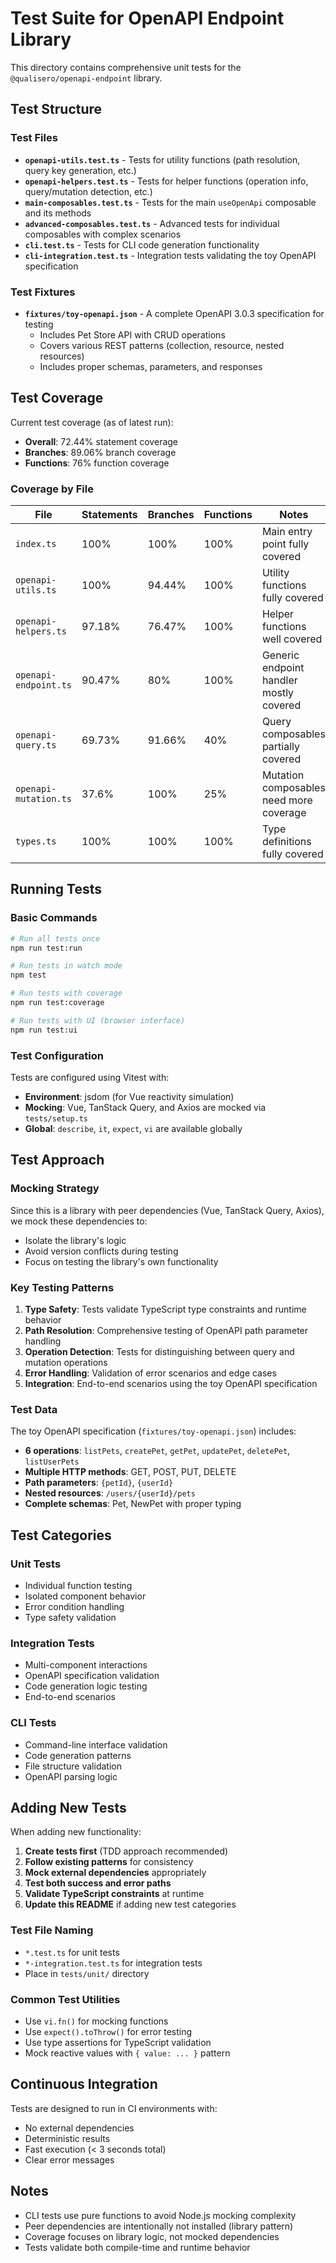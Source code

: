 # Test Suite for OpenAPI Endpoint Library

This directory contains comprehensive unit tests for the `@qualisero/openapi-endpoint` library.

## Test Structure

### Test Files

- **`openapi-utils.test.ts`** - Tests for utility functions (path resolution, query key generation, etc.)
- **`openapi-helpers.test.ts`** - Tests for helper functions (operation info, query/mutation detection, etc.)
- **`main-composables.test.ts`** - Tests for the main `useOpenApi` composable and its methods
- **`advanced-composables.test.ts`** - Advanced tests for individual composables with complex scenarios
- **`cli.test.ts`** - Tests for CLI code generation functionality
- **`cli-integration.test.ts`** - Integration tests validating the toy OpenAPI specification

### Test Fixtures

- **`fixtures/toy-openapi.json`** - A complete OpenAPI 3.0.3 specification for testing
  - Includes Pet Store API with CRUD operations
  - Covers various REST patterns (collection, resource, nested resources)
  - Includes proper schemas, parameters, and responses

## Test Coverage

Current test coverage (as of latest run):
- **Overall**: 72.44% statement coverage
- **Branches**: 89.06% branch coverage
- **Functions**: 76% function coverage

### Coverage by File
| File | Statements | Branches | Functions | Notes |
|------|------------|----------|-----------|-------|
| `index.ts` | 100% | 100% | 100% | Main entry point fully covered |
| `openapi-utils.ts` | 100% | 94.44% | 100% | Utility functions fully covered |
| `openapi-helpers.ts` | 97.18% | 76.47% | 100% | Helper functions well covered |
| `openapi-endpoint.ts` | 90.47% | 80% | 100% | Generic endpoint handler mostly covered |
| `openapi-query.ts` | 69.73% | 91.66% | 40% | Query composables partially covered |
| `openapi-mutation.ts` | 37.6% | 100% | 25% | Mutation composables need more coverage |
| `types.ts` | 100% | 100% | 100% | Type definitions fully covered |

## Running Tests

### Basic Commands

```bash
# Run all tests once
npm run test:run

# Run tests in watch mode
npm test

# Run tests with coverage
npm run test:coverage

# Run tests with UI (browser interface)
npm run test:ui
```

### Test Configuration

Tests are configured using Vitest with:
- **Environment**: jsdom (for Vue reactivity simulation)
- **Mocking**: Vue, TanStack Query, and Axios are mocked via `tests/setup.ts`
- **Global**: `describe`, `it`, `expect`, `vi` are available globally

## Test Approach

### Mocking Strategy

Since this is a library with peer dependencies (Vue, TanStack Query, Axios), we mock these dependencies to:
- Isolate the library's logic
- Avoid version conflicts during testing
- Focus on testing the library's own functionality

### Key Testing Patterns

1. **Type Safety**: Tests validate TypeScript type constraints and runtime behavior
2. **Path Resolution**: Comprehensive testing of OpenAPI path parameter handling
3. **Operation Detection**: Tests for distinguishing between query and mutation operations
4. **Error Handling**: Validation of error scenarios and edge cases
5. **Integration**: End-to-end scenarios using the toy OpenAPI specification

### Test Data

The toy OpenAPI specification (`fixtures/toy-openapi.json`) includes:
- **6 operations**: `listPets`, `createPet`, `getPet`, `updatePet`, `deletePet`, `listUserPets`
- **Multiple HTTP methods**: GET, POST, PUT, DELETE
- **Path parameters**: `{petId}`, `{userId}`
- **Nested resources**: `/users/{userId}/pets`
- **Complete schemas**: Pet, NewPet with proper typing

## Test Categories

### Unit Tests
- Individual function testing
- Isolated component behavior
- Error condition handling
- Type safety validation

### Integration Tests
- Multi-component interactions
- OpenAPI specification validation
- Code generation logic testing
- End-to-end scenarios

### CLI Tests
- Command-line interface validation
- Code generation patterns
- File structure validation
- OpenAPI parsing logic

## Adding New Tests

When adding new functionality:

1. **Create tests first** (TDD approach recommended)
2. **Follow existing patterns** for consistency
3. **Mock external dependencies** appropriately
4. **Test both success and error paths**
5. **Validate TypeScript constraints** at runtime
6. **Update this README** if adding new test categories

### Test File Naming
- `*.test.ts` for unit tests
- `*-integration.test.ts` for integration tests
- Place in `tests/unit/` directory

### Common Test Utilities
- Use `vi.fn()` for mocking functions
- Use `expect().toThrow()` for error testing
- Use type assertions for TypeScript validation
- Mock reactive values with `{ value: ... }` pattern

## Continuous Integration

Tests are designed to run in CI environments with:
- No external dependencies
- Deterministic results
- Fast execution (< 3 seconds total)
- Clear error messages

## Notes

- CLI tests use pure functions to avoid Node.js mocking complexity
- Peer dependencies are intentionally not installed (library pattern)
- Coverage focuses on library logic, not mocked dependencies
- Tests validate both compile-time and runtime behavior